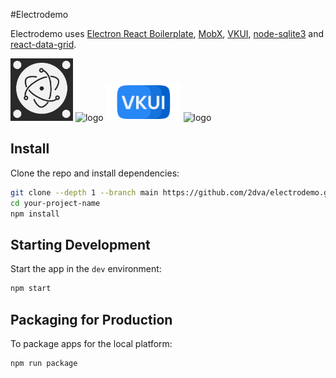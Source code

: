 #Electrodemo
<br>

<p>
  Electrodemo uses <a href="https://github.com/electron-react-boilerplate/electron-react-boilerplate">Electron React Boilerplate</a>, <a href="https://mobx.js.org/">MobX</a>, <a href="https://vkcom.github.io/VKUI/">VKUI</a>, <a href="https://www.npmjs.com/package/sqlite3">node-sqlite3</a> and <a href="https://github.com/adazzle/react-data-grid">react-data-grid</a>.
</p>
<img src=".erb/img/erb-logo.png" width="100" />
<img src="https://mobx.js.org/assets/mobx.png" alt="logo" width="100" />
<img src="https://raw.githubusercontent.com/VKCOM/VKUI/master/styleguide/assets/static/vkui_logo.png" alt="logo" width="120" />
<img src="https://sqlite.org/images/sqlite370_banner.gif" alt="logo" width="120" />
<br>

## Install

Clone the repo and install dependencies:

```bash
git clone --depth 1 --branch main https://github.com/2dva/electrodemo.git your-project-name
cd your-project-name
npm install
```

## Starting Development

Start the app in the `dev` environment:

```bash
npm start
```

## Packaging for Production

To package apps for the local platform:

```bash
npm run package
```
